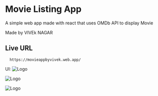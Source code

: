 
# Movie Listing App

A simple web app made with react that uses OMDb API to display Movie

Made by VIVEk NAGAR

## Live URL


```http
  https://movieappbyvivek.web.app/
```


UI:
![Logo](https://www.linkpicture.com/q/Screenshot-599.png)

![Logo](https://www.linkpicture.com/q/Screenshot-600_1.png)

    
![Logo](https://www.linkpicture.com/q/Screenshot-603.png)

    
    
